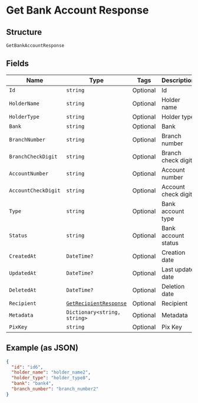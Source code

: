 
# Get Bank Account Response

## Structure

`GetBankAccountResponse`

## Fields

| Name | Type | Tags | Description |
|  --- | --- | --- | --- |
| `Id` | `string` | Optional | Id |
| `HolderName` | `string` | Optional | Holder name |
| `HolderType` | `string` | Optional | Holder type |
| `Bank` | `string` | Optional | Bank |
| `BranchNumber` | `string` | Optional | Branch number |
| `BranchCheckDigit` | `string` | Optional | Branch check digit |
| `AccountNumber` | `string` | Optional | Account number |
| `AccountCheckDigit` | `string` | Optional | Account check digit |
| `Type` | `string` | Optional | Bank account type |
| `Status` | `string` | Optional | Bank account status |
| `CreatedAt` | `DateTime?` | Optional | Creation date |
| `UpdatedAt` | `DateTime?` | Optional | Last update date |
| `DeletedAt` | `DateTime?` | Optional | Deletion date |
| `Recipient` | [`GetRecipientResponse`](../../doc/models/get-recipient-response.md) | Optional | Recipient |
| `Metadata` | `Dictionary<string, string>` | Optional | Metadata |
| `PixKey` | `string` | Optional | Pix Key |

## Example (as JSON)

```json
{
  "id": "id6",
  "holder_name": "holder_name2",
  "holder_type": "holder_type8",
  "bank": "bank4",
  "branch_number": "branch_number2"
}
```

